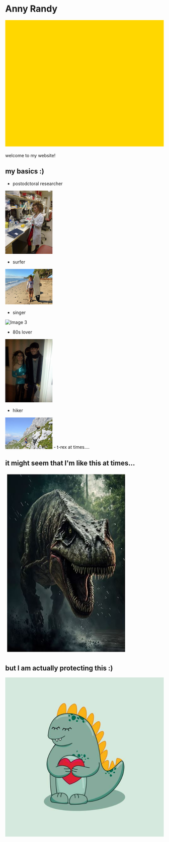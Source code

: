 
# Anny Randy
<div style="background-color: #ffd700; height: 400px; margin-bottom: 20px;"></div>
welcome to my website!  

## my basics :)

- postodctoral researcher
<img src="researcher.jpg" alt="Image 1" style="width: 150px; height: auto;">


- surfer
<img src="surfer.jpg" alt="Image 2" style="width: 150px; height: auto;">

 
- singer
 <img src="singer.jpg" alt="Image 3" style="width: 150px; height: auto;">


- 80s lover
<img src="80s_lover.jpg" alt="Image 4" style="width: 150px; height: auto;">


- hiker
<img src="hiker.jpg" alt="Image 5" style="width: 150px; height: auto;">
- t-rex at times....

## it might seem that I'm like this at times...


![Image 1](angry_trex.JPG)

## but I am actually protecting this :)

![Image 2](cute_trex.jpg)
